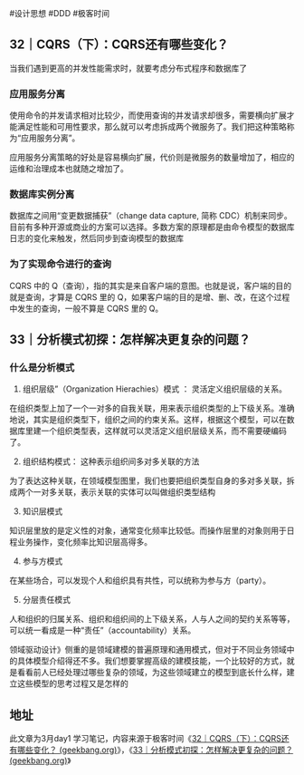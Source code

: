 #设计思想 #DDD #极客时间 

## 32｜CQRS（下）：CQRS还有哪些变化？

当我们遇到更高的并发性能需求时，就要考虑分布式程序和数据库了

### 应用服务分离

使用命令的并发请求相对比较少，而使用查询的并发请求却很多，需要横向扩展才能满足性能和可用性要求，那么就可以考虑拆成两个微服务了。我们把这种策略称为“应用服务分离”。

应用服务分离策略的好处是容易横向扩展，代价则是微服务的数量增加了，相应的运维和治理成本也就随之增加了。

### 数据库实例分离

数据库之间用“变更数据捕获”（change data capture, 简称 CDC）机制来同步。目前有多种开源或商业的方案可以选择。多数方案的原理都是由命令模型的数据库日志的变化来触发，然后同步到查询模型的数据库

### 为了实现命令进行的查询

CQRS 中的 Q（查询），指的其实是来自客户端的意图。也就是说，客户端的目的就是查询，才算是 CQRS 里的 Q，如果客户端的目的是增、删、改，在这个过程中发生的查询，一般不算是 CQRS 里的 Q。

## 33｜分析模式初探：怎样解决更复杂的问题？

### 什么是分析模式

1. 组织层级”（Organization Hierachies）模式 ： 灵活定义组织层级的关系。

在组织类型上加了一个一对多的自我关联，用来表示组织类型的上下级关系。准确地说，其实是组织类型下，组织之间的约束关系。这样，根据这个模型，可以在数据库里建一个组织类型表，这样就可以灵活定义组织层级关系，而不需要硬编码了。

2. 组织结构模式： 这种表示组织间多对多关联的方法

为了表达这种关联，在领域模型图里，我们也要把组织类型自身的多对多关联，拆成两个一对多关联，表示关联的实体可以叫做组织类型结构

3.  知识层模式

知识层里放的是定义性的对象，通常变化频率比较低。而操作层里的对象则用于日程业务操作，变化频率比知识层高得多。

4. 参与方模式

在某些场合，可以发现个人和组织具有共性，可以统称为参与方（party）。

5. 分层责任模式

人和组织的归属关系、组织和组织间的上下级关系，人与人之间的契约关系等等，可以统一看成是一种“责任”（accountability）关系。


领域驱动设计》侧重的是领域建模的普遍原理和通用模式，但对于不同业务领域中的具体模型介绍得还不多。我们想要掌握高级的建模技能，一个比较好的方式，就是看看前人已经处理过哪些复杂的领域，为这些领域建立的模型到底长什么样，建立这些模型的思考过程又是怎样的



## 地址

此文章为3月day1 学习笔记，内容来源于极客时间《[32｜CQRS（下）：CQRS还有哪些变化？ (geekbang.org)](https://time.geekbang.org/column/article/633224)》，《[33｜分析模式初探：怎样解决更复杂的问题？ (geekbang.org)](https://time.geekbang.org/column/article/634785)》
